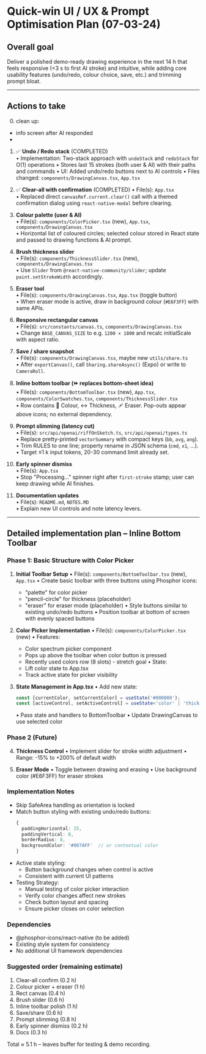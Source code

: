 # Quick-win UI / UX & Prompt Optimisation Plan (07-03-24)

## Overall goal
Deliver a polished demo-ready drawing experience in the next 14 h that feels responsive (<3 s to first AI stroke) and intuitive, while adding core usability features (undo/redo, colour choice, save, etc.) and trimming prompt bloat.

---

## Actions to take

0. clean up:
-  info screen after AI responded
- 

1. ✅ **Undo / Redo stack** (COMPLETED)  
   • Implementation: Two-stack approach with `undoStack` and `redoStack` for O(1) operations
   • Stores last 15 strokes (both user & AI) with their paths and commands
   • UI: Added undo/redo buttons next to AI controls
   • Files changed: `components/DrawingCanvas.tsx`, `App.tsx`

2. ✅ **Clear-all with confirmation** (COMPLETED)
   • File(s): `App.tsx`  
   • Replaced direct `canvasRef.current.clear()` call with a themed confirmation dialog using `react-native-modal` before clearing.

3. **Colour palette (user & AI)**  
   • File(s): `components/ColorPicker.tsx` (new), `App.tsx`, `components/DrawingCanvas.tsx`  
   • Horizontal list of coloured circles; selected colour stored in React state and passed to drawing functions & AI prompt.

4. **Brush thickness slider**  
   • File(s): `components/ThicknessSlider.tsx` (new), `components/DrawingCanvas.tsx`  
   • Use `Slider` from `@react-native-community/slider`; update `paint.setStrokeWidth` accordingly.

5. **Eraser tool**  
   • File(s): `components/DrawingCanvas.tsx`, `App.tsx` (toggle button)  
   • When eraser mode is active, draw in background colour (`#E6F3FF`) with same APIs.

6. **Responsive rectangular canvas**  
   • File(s): `src/constants/canvas.ts`, `components/DrawingCanvas.tsx`  
   • Change `BASE_CANVAS_SIZE` to e.g. `1200 × 1800` and recalc initialScale with aspect ratio.

7. **Save / share snapshot**  
   • File(s): `components/DrawingCanvas.tsx`, maybe new `utils/share.ts`  
   • After `exportCanvas()`, call `Sharing.shareAsync()` (Expo) or write to `CameraRoll`.

8. **Inline bottom toolbar (⏩ replaces bottom-sheet idea)**  
   • File(s): `components/BottomToolbar.tsx` (new), `App.tsx`, `components/ColorSwatches.tsx`, `components/ThicknessSlider.tsx`  
   • Row contains 🎨 Colour, ↔️ Thickness, 🩹 Eraser. Pop-outs appear above icons; no external dependency.

9. **Prompt slimming (latency cut)**  
   • File(s): `src/api/openai/riffOnSketch.ts`, `src/api/openai/types.ts`  
   • Replace pretty-printed `vectorSummary` with compact keys (`bb`, `avg`, `ang`).  
   • Trim RULES to one line; property rename in JSON schema (`cmd`, `x1`, …).  
   • Target ≤1 k input tokens, 20-30 command limit already set.

10. **Early spinner dismiss**  
    • File(s): `App.tsx`  
    • Stop "Processing…" spinner right after `first-stroke` stamp; user can keep drawing while AI finishes.

11. **Documentation updates**  
    • File(s): `README.md`, `NOTES.MD`  
    • Explain new UI controls and note latency levers.

---

## Detailed implementation plan – Inline Bottom Toolbar

### Phase 1: Basic Structure with Color Picker
1. **Initial Toolbar Setup**
   • File(s): `components/BottomToolbar.tsx` (new), `App.tsx`
   • Create basic toolbar with three buttons using Phosphor icons:
     - "palette" for color picker
     - "pencil-circle" for thickness (placeholder)
     - "eraser" for eraser mode (placeholder)
   • Style buttons similar to existing undo/redo buttons
   • Position toolbar at bottom of screen with evenly spaced buttons

2. **Color Picker Implementation**
   • File(s): `components/ColorPicker.tsx` (new)
   • Features:
     - Color spectrum picker component
     - Pops up above the toolbar when color button is pressed
     - Recently used colors row (8 slots) - stretch goal
   • State:
     - Lift color state to App.tsx
     - Track active state for picker visibility

3. **State Management in App.tsx**
   • Add new state:
     ```typescript
     const [currentColor, setCurrentColor] = useState('#000000');
     const [activeControl, setActiveControl] = useState<'color' | 'thickness' | null>(null);
     ```
   • Pass state and handlers to BottomToolbar
   • Update DrawingCanvas to use selected color

### Phase 2 (Future)
4. **Thickness Control**
   • Implement slider for stroke width adjustment
   • Range: -15% to +200% of default width

5. **Eraser Mode**
   • Toggle between drawing and erasing
   • Use background color (#E6F3FF) for eraser strokes

### Implementation Notes
- Skip SafeArea handling as orientation is locked
- Match button styling with existing undo/redo buttons:
  ```typescript
  {
    paddingHorizontal: 15,
    paddingVertical: 8,
    borderRadius: 8,
    backgroundColor: '#007AFF'  // or contextual color
  }
  ```
- Active state styling:
  - Button background changes when control is active
  - Consistent with current UI patterns
- Testing Strategy:
  - Manual testing of color picker interaction
  - Verify color changes affect new strokes
  - Check button layout and spacing
  - Ensure picker closes on color selection

### Dependencies
- @phosphor-icons/react-native (to be added)
- Existing style system for consistency
- No additional UI framework dependencies

### Suggested order (remaining estimate)
1. Clear-all confirm (0.2 h)  
2. Colour picker + eraser (1 h)  
3. Rect canvas (0.4 h)  
4. Brush slider (0.6 h)  
5. Inline toolbar polish (1 h)  
6. Save/share (0.6 h)  
7. Prompt slimming (0.8 h)  
8. Early spinner dismiss (0.2 h)  
9. Docs (0.3 h)

Total ≈ 5.1 h – leaves buffer for testing & demo recording. 